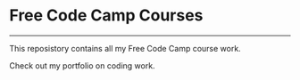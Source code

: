 # Free Code Camp Courses
***

This reposistory contains all my Free Code Camp course work.

Check out my portfolio on coding work.
